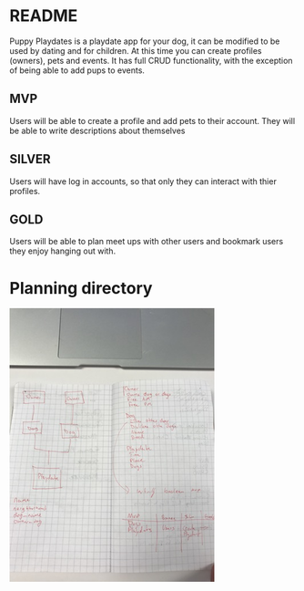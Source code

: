 # README
Puppy Playdates is a playdate app for your dog, it can be modified to be used by dating and for children. At this time you can create profiles (owners), pets and events. It has full CRUD functionality, with the exception of being able to add pups to events. 

## MVP
Users will be able to create a profile and add pets to their account.
They will be able to write descriptions about themselves 

## SILVER
Users will have log in accounts, so that only they can interact with thier profiles. 

## GOLD 
Users will be able to plan meet ups with other users and bookmark users they enjoy hanging out with. 

# Planning directory 
![Bilby Stampede](https://github.com/mitcheguevara/project-2/blob/master/IMG_2867.JPG?raw=true)




